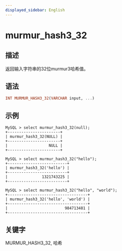 ```yaml
---
displayed_sidebar: English
---
```


# murmur_hash3_32

## 描述

返回输入字符串的32位murmur3哈希值。

## 语法

```Haskell
INT MURMUR_HASH3_32(VARCHAR input, ...)
```

## 示例

```Plain
MySQL > select murmur_hash3_32(null);
+-----------------------+
| murmur_hash3_32(NULL) |
+-----------------------+
|                  NULL |
+-----------------------+

MySQL > select murmur_hash3_32("hello");
+--------------------------+
| murmur_hash3_32('hello') |
+--------------------------+
|               1321743225 |
+--------------------------+

MySQL > select murmur_hash3_32("hello", "world");
+-----------------------------------+
| murmur_hash3_32('hello', 'world') |
+-----------------------------------+
|                         984713481 |
+-----------------------------------+
```

## 关键字

MURMUR_HASH3_32, 哈希
